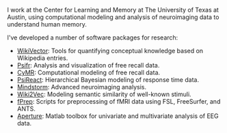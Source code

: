 I work at the Center for Learning and Memory at The University of Texas at Austin, using computational modeling and analysis of neuroimaging data to understand human memory.

I've developed a number of software packages for research:
* [WikiVector](https://github.com/mortonne/wikivector): Tools for quantifying conceptual knowledge based on Wikipedia entries.
* [Psifr](https://github.com/mortonne/psifr): Analysis and visualization of free recall data.
* [CyMR](https://github.com/mortonne/cymr): Computational modeling of free recall data.
* [PsiReact](https://github.com/mortonne/psireact): Hierarchical Bayesian modeling of response time data.
* [Mindstorm](https://github.com/mortonne/mindstorm): Advanced neuroimaging analysis.
* [Wiki2Vec](https://github.com/prestonlab/wiki2vec): Modeling semantic similarity of well-known stimuli.
* [fPrep](https://github.com/prestonlab/fprep): Scripts for preprocessing of fMRI data using FSL, FreeSurfer, and ANTS.
* [Aperture](https://github.com/mortonne/aperture): Matlab toolbox for univariate and multivariate analysis of EEG data.
